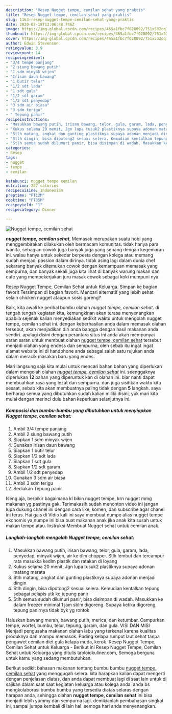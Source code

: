```yaml
---
description: "Resep Nugget tempe, cemilan sehat yang praktis"
title: "Resep Nugget tempe, cemilan sehat yang praktis"
slug: 1163-resep-nugget-tempe-cemilan-sehat-yang-praktis
date: 2020-07-18T12:06:48.746Z
image: https://img-global.cpcdn.com/recipes/465a1fbc7f028092/751x532cq70/nugget-tempe-cemilan-sehat-foto-resep-utama.jpg
thumbnail: https://img-global.cpcdn.com/recipes/465a1fbc7f028092/751x532cq70/nugget-tempe-cemilan-sehat-foto-resep-utama.jpg
cover: https://img-global.cpcdn.com/recipes/465a1fbc7f028092/751x532cq70/nugget-tempe-cemilan-sehat-foto-resep-utama.jpg
author: Edwin Stevenson
ratingvalue: 3.9
reviewcount: 14
recipeingredient:
- "3/4 tempe panjang"
- "2 siung bawang putih"
- "1 sdm minyak wijen"
- "Irisan daun bawang"
- "1 butir telur"
- "1/2 sdt lada"
- "1 sdt gula"
- "1/2 sdt garam"
- "1/2 sdt penyedap"
- "3 sdm air biasa"
- "3 sdm terigu"
- " Tepung panir"
recipeinstructions:
- "Masukkan bawang putih, irisan bawang, telor, gula, garam, lada, penyedap, minyak wijen, air ke dlm chopper. Stlh lembut dan tercampur rata masukka kedlm plastik dan ratakan di loyang"
- "Kukus selama 20 menit, Jgn lupa tusuk2 plastiknya supaya adonan matang merata"
- "Stlh matang, angkat dan gunting plastiknya supaya adonan menjadi dingin"
- "Stlh dingin, bisa dipotong2 sesuai selera. Kemudian kentalkan tepung sebagai pelapis utk ke tepung panir"
- "Stlh semua sudah dilumuri panir, bisa disimpan di wadah. Masukkan ke dalam freezer minimal 1 jam sblm digoreng. Supaya ketika digoreng, tepung panirnya tidak byk yg rontok"
categories:
- Resep
tags:
- nugget
- tempe
- cemilan

katakunci: nugget tempe cemilan 
nutrition: 287 calories
recipecuisine: Indonesian
preptime: "PT12M"
cooktime: "PT35M"
recipeyield: "1"
recipecategory: Dinner

---
```



![Nugget tempe, cemilan sehat](https://img-global.cpcdn.com/recipes/465a1fbc7f028092/751x532cq70/nugget-tempe-cemilan-sehat-foto-resep-utama.jpg)

<b><i>nugget tempe, cemilan sehat</i></b>, Memasak merupakan suatu hobi yang menggembirakan dilakukan oleh bermacam komunitas. tidak hanya para wanita, sebagian cowok juga banyak juga yang senang dengan kegemaran ini. walau hanya untuk sekedar berpesta dengan kolega atau memang sudah menjadi passion dalam dirinya. tidak asing lagi dalam dunia chef sekarang banyak ditemukan cowok dengan kemampuan memasak yang sempurna, dan banyak sekali juga kita lihat di banyak warung makan dan cafe yang mempekerjakan juru masak cowok sebagai koki mumpuni nya.

Resep Nugget Tempe, Cemilan Sehat untuk Keluarga. Simpan ke bagian favorit Tersimpan di bagian favorit. Mencari alternatif yang lebih sehat selain chicken nugget ataupun sosis goreng?

Baik, kita awali ke perihal bumbu olahan <i>nugget tempe, cemilan sehat</i>. di tengah tengah kegiatan kita, kemungkinan akan terasa menyenangkan apabila sejenak kalian menyediakan sedikit waktu untuk mengolah nugget tempe, cemilan sehat ini. dengan keberhasilan anda dalam memasak olahan tersebut, akan menjadikan diri anda bangga dengan hasil makanan anda sendiri. apalagi disini dengan perantara situs ini anda akan mempunyai saran saran untuk membuat olahan <u>nugget tempe, cemilan sehat</u> tersebut menjadi olahan yang endess dan sempurna, oleh sebab itu ingat ingat alamat website ini di handphone anda sebagai salah satu rujukan anda dalam meracik masakan baru yang endes.


Mari langsung saja kita mulai untuk mencari bahan bahan yang diperlukan dalam mengolah olahan <u><i>nugget tempe, cemilan sehat</i></u> ini. seenggaknya diperlukan <b>12</b> bahan yang diperuntuk kan di olahan ini. biar nanti dapat membuahkan rasa yang lezat dan sempurna. dan juga sisihkan waktu kita sesaat, sebab kita akan membuatnya paling tidak dengan <b>5</b> langkah. saya berharap semua yang dibutuhkan sudah kalian miliki disini, yuk mari kita mulai dengan merinci dulu bahan keperluan selanjutnya ini.

<!--inarticleads1-->

##### Komposisi dan bumbu-bumbu yang dibutuhkan untuk menyiapkan Nugget tempe, cemilan sehat:

1. Ambil 3/4 tempe panjang
1. Ambil 2 siung bawang putih
1. Siapkan 1 sdm minyak wijen
1. Gunakan Irisan daun bawang
1. Siapkan 1 butir telur
1. Siapkan 1/2 sdt lada
1. Siapkan 1 sdt gula
1. Siapkan 1/2 sdt garam
1. Ambil 1/2 sdt penyedap
1. Gunakan 3 sdm air biasa
1. Ambil 3 sdm terigu
1. Sediakan  Tepung panir


Iseng aja, berpikir bagaimana kl bikin nugget tempe, krn nugget mmg makanan yg pastinya gak. Terimakasih sudah menonton video ini jangan lupa dukung chanel ini dengan cara like, komen, dan subscribe agar chanel ini terus. Hai gais di Vidio kali ini saya membuat numpe alias nugget tempe ekonomis ya,numpe ini bisa buat makanan anak jika anak kita susah untuk makan tempe atau. Instruksi Membuat Nugget sehat untuk cemilan anak. 

<!--inarticleads2-->

##### Langkah-langkah mengolah Nugget tempe, cemilan sehat:

1. Masukkan bawang putih, irisan bawang, telor, gula, garam, lada, penyedap, minyak wijen, air ke dlm chopper. Stlh lembut dan tercampur rata masukka kedlm plastik dan ratakan di loyang
1. Kukus selama 20 menit, Jgn lupa tusuk2 plastiknya supaya adonan matang merata
1. Stlh matang, angkat dan gunting plastiknya supaya adonan menjadi dingin
1. Stlh dingin, bisa dipotong2 sesuai selera. Kemudian kentalkan tepung sebagai pelapis utk ke tepung panir
1. Stlh semua sudah dilumuri panir, bisa disimpan di wadah. Masukkan ke dalam freezer minimal 1 jam sblm digoreng. Supaya ketika digoreng, tepung panirnya tidak byk yg rontok


Haluskan bawang merah, bawang putih, merica, dan ketumbar. Campurkan tempe, wortel, bumbu, telur, tepung, garam, dan gula. VISI DAN MISI Menjadi pengusaha makanan olahan labu yang terkenal karena kualitas produknya dan mampu memasok. Puding kelapa rumput laut sehat tanpa pengawet cemilan diet gula kelapa muda, kerok. Resep Nugget Tempe, Cemilan Sehat untuk Keluarga - Berikut ini Resep Nugget Tempe, Cemilan Sehat untuk Keluarga yang ditulis tabloidkuliner.com, Semoga berguna untuk kamu yang sedang membutuhkan. 

Berikut sedikit bahasan makanan tentang bumbu bumbu <u>nugget tempe, cemilan sehat</u> yang menggugah selera. kita harapkan kalian dapat mengerti dengan penjelasan diatas, dan anda dapat membuat lagi di saat lain untuk di sajikan dalam saat saat kegiatan keluarga atau kolega anda. anda bs mengkolaborasi bumbu bumbu yang tersedia diatas selaras dengan harapan anda, sehingga olahan <b>nugget tempe, cemilan sehat</b> ini bisa menjadi lebih yummy dan sempurna lagi. demikianlah pembahasan singkat ini, sampai jumpa kembali di lain hal. semoga hari anda menyenangkan.
